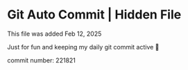# Git Auto Commit | Hidden File

This file was added Feb 12, 2025

Just for fun and keeping my daily git commit active 🤪

commit number: 221821
